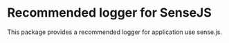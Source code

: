 # Recommended logger for SenseJS

This package provides a recommended logger for application use sense.js.

